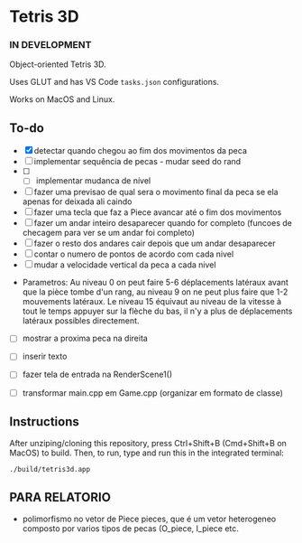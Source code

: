 # Tetris 3D
### IN DEVELOPMENT

Object-oriented Tetris 3D.

Uses GLUT and has VS Code `tasks.json` configurations.

Works on MacOS and Linux.

## To-do

* [X] detectar quando chegou ao fim dos movimentos da peca
* [ ] implementar sequência de pecas - mudar seed do rand
* [ ] * [ ] implementar mudanca de nível
* [ ] fazer uma previsao de qual sera o movimento final da peca se ela apenas for deixada ali caindo
* [ ] fazer uma tecla que faz a Piece avancar até o fim dos movimentos
* [ ] fazer um andar inteiro desaparecer quando for completo (funcoes de checagem para ver se um andar foi completo)
* [ ] fazer o resto dos andares cair depois que um andar desaparecer
* [ ] contar o numero de pontos de acordo com cada nivel
* [ ] mudar a velocidade vertical da peca a cada nivel
* Parametros: Au niveau 0 on peut faire 5-6 déplacements latéraux avant que
la pièce tombe d'un rang, au niveau 9 on ne peut plus faire que 1-2 mouvements latéraux. Le niveau 15
équivaut au niveau de la vitesse à tout le temps appuyer sur la flèche du bas, il n'y a plus de
déplacements latéraux possibles directement. 
* [ ] mostrar a proxima peca na direita 
* [ ] inserir texto
* [ ] fazer tela de entrada na RenderScene1()
* [ ] transformar main.cpp em Game.cpp (organizar em formato de classe)


## Instructions

After unziping/cloning this repository, press Ctrl+Shift+B (Cmd+Shift+B on MacOS) to build.
Then, to run, type and run this in the integrated terminal:

```
./build/tetris3d.app
```


## PARA RELATORIO

- polimorfismo no vetor de Piece pieces, que é um vetor heterogeneo composto por varios tipos de pecas (O_piece, I_piece etc.
